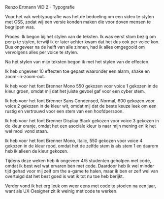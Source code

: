 Renzo Ertmann
VID 2 - Typografie

Voor het vak webtypografie was het de bedoeling om een video te stylen met CSS, zodat wij een versie konden maken die voor doven mensen te begrijpen was. 

Proces:
Ik begon bij het stylen van de teksten. Ik was eerst stom bezig om per p te stylen, terwijl ik er later achter kwam dat het dus ook per voice kon. Dus ongeveer na de helft van alle zinnen, had ik alles omgegooid om vervolgens alles per voice te stylen. 

Na het stylen van mijn teksten begon ik met het stylen van de effecten. 

Ik heb ongeveer 10 effecten toe gepast waaronder een alarm, shake en zoom-in-zoom-out. 

Ik heb voor het font Brenner Mono 550 gekozen voor voice 1 gekozen in de kleur groen, omdat mij dat het juiste gevoel gaf voor een cyber stem. 

Ik heb voor het font Brenner Sans Condensed, Normal, 600 gekozen voor voice 2 gekozen in de kleur wit, omdat mij dat de beste keuze leek om een rustig en vertrouwd voor een stem van een hoofdpersoon.

Ik heb voor het font Brenner Display Black gekozen voor voice 3 gekozen in de kleur oranje, omdat het een asociale kleur is naar mijn mening en ik het wel mooi vond staan.

Ik heb voor het font Brenner Mono, Italic, 550 gekozen voor voice 4 gekozen in de kleur rood, omdat het de zelfde stem is als stem 1 en daarom heb ik alleen de kleur gekozen.


Tijdens deze weken heb ik ongeveer 4/5 studenten geholpen met code, omdat ik best wel wat ervaren ben met code. Daardoor heb ik wel minder tijd gehad voor mij zelf om the a-game te halen, maar ik ben er zelf wel van overtuigd dat het best goed is wat ik tot nu toe heb berijkt.

Verder vond ik het erg leuk om weer eens met code te stoeien na een jaar, want als UX-Designer zit ik weinig met code te werken. 

